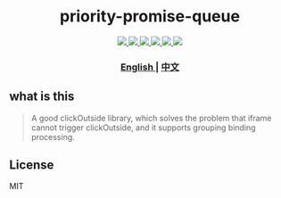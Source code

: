 <h1 align="center">priority-promise-queue</h1>

<p align="center">
  <a href="http://img.shields.io/travis/txs1992/priority-promise-queue.svg">
    <img src="http://img.shields.io/travis/txs1992/priority-promise-queue.svg" />
  </a>
  <a href="https://img.shields.io/npm/dt/priority-promise-queue.svg">
    <img src="https://img.shields.io/npm/dt/priority-promise-queue.svg" />
  </a>
  <a href="https://img.shields.io/npm/dm/priority-promise-queue.svg">
    <img src="https://img.shields.io/npm/dm/priority-promise-queue.svg" />
  </a>
  <a href="https://img.shields.io/npm/v/priority-promise-queue.svg">
    <img src="https://img.shields.io/npm/v/priority-promise-queue.svg" />
  </a>
  <a href="https://img.shields.io/npm/l/priority-promise-queue.svg">
    <img src="https://img.shields.io/npm/l/priority-promise-queue.svg" />
  </a>
  <a href="https://img.shields.io/node/v/passport.svg">
    <img src="https://img.shields.io/node/v/passport.svg" />
  </a>
</p>

<div align="center">
  <h3>
    <a href="https://github.com/txs1992/priority-promise-queue#readme">
      English
    </a>
    <span> | </span>
    <a href="https://github.com/txs1992/priority-promise-queue/blob/master/docs/zh-cn.md#readme">
      中文
    </a>
  </h3>
</div>

## what is this

> A good clickOutside library, which solves the problem that iframe cannot trigger clickOutside, and it supports grouping binding processing. 

## License

MIT
